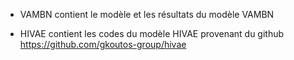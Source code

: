 - VAMBN contient le modèle et les résultats du modèle VAMBN

- HIVAE contient les codes du modèle HIVAE provenant du github https://github.com/gkoutos-group/hivae

